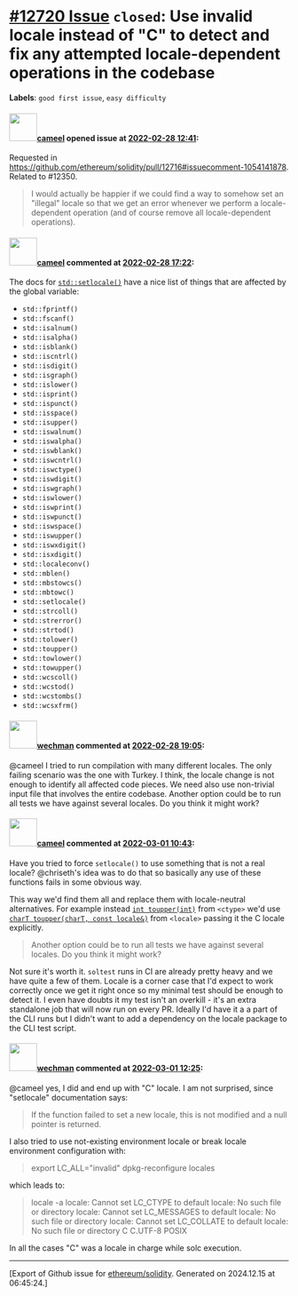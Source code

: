 # [\#12720 Issue](https://github.com/ethereum/solidity/issues/12720) `closed`: Use invalid locale instead of "C" to detect and fix any attempted locale-dependent operations in the codebase
**Labels**: `good first issue`, `easy difficulty`


#### <img src="https://avatars.githubusercontent.com/u/137030?v=4" width="50">[cameel](https://github.com/cameel) opened issue at [2022-02-28 12:41](https://github.com/ethereum/solidity/issues/12720):

Requested in https://github.com/ethereum/solidity/pull/12716#issuecomment-1054141878.
Related to #12350.

> I would actually be happier if we could find a way to somehow set an "illegal" locale so that we get an error whenever we perform a locale-dependent operation (and of course remove all locale-dependent operations).



#### <img src="https://avatars.githubusercontent.com/u/137030?v=4" width="50">[cameel](https://github.com/cameel) commented at [2022-02-28 17:22](https://github.com/ethereum/solidity/issues/12720#issuecomment-1054485424):

The docs for [`std::setlocale()`](https://en.cppreference.com/w/cpp/locale/setlocale) have a nice list of things that are affected by the global variable:
- `std::fprintf()`
- `std::fscanf()`
- `std::isalnum()`
- `std::isalpha()`
- `std::isblank()`
- `std::iscntrl()`
- `std::isdigit()`
- `std::isgraph()`
- `std::islower()`
- `std::isprint()`
- `std::ispunct()`
- `std::isspace()`
- `std::isupper()`
- `std::iswalnum()`
- `std::iswalpha()`
- `std::iswblank()`
- `std::iswcntrl()`
- `std::iswctype()`
- `std::iswdigit()`
- `std::iswgraph()`
- `std::iswlower()`
- `std::iswprint()`
- `std::iswpunct()`
- `std::iswspace()`
- `std::iswupper()`
- `std::iswxdigit()`
- `std::isxdigit()`
- `std::localeconv()`
- `std::mblen()`
- `std::mbstowcs()`
- `std::mbtowc()`
- `std::setlocale()`
- `std::strcoll()`
- `std::strerror()`
- `std::strtod()`
- `std::tolower()`
- `std::toupper()`
- `std::towlower()`
- `std::towupper()`
- `std::wcscoll()`
- `std::wcstod()`
- `std::wcstombs()`
- `std::wcsxfrm()`

#### <img src="https://avatars.githubusercontent.com/u/37188783?u=f347552ad58d12640eb67b711569f3f1e0e7755a&v=4" width="50">[wechman](https://github.com/wechman) commented at [2022-02-28 19:05](https://github.com/ethereum/solidity/issues/12720#issuecomment-1054570799):

@cameel I tried to run compilation with many different locales. The only failing scenario was the one with Turkey. I think, the locale change is not enough to identify all affected code pieces. We need also use non-trivial input file that involves the entire codebase. Another option could be to run all tests we have against several locales. Do you think it might work?

#### <img src="https://avatars.githubusercontent.com/u/137030?v=4" width="50">[cameel](https://github.com/cameel) commented at [2022-03-01 10:43](https://github.com/ethereum/solidity/issues/12720#issuecomment-1055289612):

Have you tried to force `setlocale()` to use something that is not a real locale? @chriseth's idea was to do that so basically any use of these functions fails in some obvious way.

This way we'd find them all and replace them with locale-neutral alternatives. For example instead [`int toupper(int)`](https://en.cppreference.com/w/cpp/string/byte/toupper) from `<ctype>` we'd use [`charT toupper(charT, const locale&)`](https://en.cppreference.com/w/cpp/locale/toupper) from `<locale>` passing it the C locale explicitly.

> Another option could be to run all tests we have against several locales. Do you think it might work?

Not sure it's worth it. `soltest` runs in CI are already pretty heavy and we have quite a few of them. Locale is a corner case that I'd expect to work correctly once we get it right once so my minimal test should be enough to detect it. I even have doubts it my test isn't an overkill - it's an extra standalone job that will now run on every PR. Ideally I'd have it a a part of the CLI runs but I didn't want to add a dependency on the locale package to the CLI test script.

#### <img src="https://avatars.githubusercontent.com/u/37188783?u=f347552ad58d12640eb67b711569f3f1e0e7755a&v=4" width="50">[wechman](https://github.com/wechman) commented at [2022-03-01 12:25](https://github.com/ethereum/solidity/issues/12720#issuecomment-1055391198):

@cameel yes, I did and end up with "C" locale.
I am not surprised, since "setlocale" documentation says:

> If the function failed to set a new locale, this is not modified and a null pointer is returned.

I also tried to use not-existing environment locale or break locale environment configuration with: 

> export LC_ALL="invalid"
> dpkg-reconfigure locales

which leads to:

> locale -a
> locale: Cannot set LC_CTYPE to default locale: No such file or directory
> locale: Cannot set LC_MESSAGES to default locale: No such file or directory
> locale: Cannot set LC_COLLATE to default locale: No such file or directory
> C
> C.UTF-8
> POSIX

In all the cases "C" was a locale in charge while solc execution.


-------------------------------------------------------------------------------



[Export of Github issue for [ethereum/solidity](https://github.com/ethereum/solidity). Generated on 2024.12.15 at 06:45:24.]
